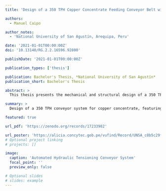 ```yaml
---
title: 'Design of a 350 TPH Copper Concentrate Feeding Conveyor Belt with Automated Hydraulic Tensioning System and Receiving Hopper'

authors:
  - Manuel Caipo

author_notes:
  - 'National University of San Agustín, Arequipa, Peru'

date: '2021-01-01T00:00:00Z'
doi: '10.13140/RG.2.2.16596.92800'

publishDate: '2021-01-01T00:00:00Z'

publication_types: ['thesis']

publication: Bachelor's Thesis, *National University of San Agustín*
publication_short: Bachelor's Thesis

abstract: >
  This thesis presents the mechanical and structural design of a 350 TPH copper concentrate feeding conveyor belt system, integrating an automated hydraulic tensioning mechanism and a receiving hopper. The design methodology adheres to standards such as the CEMA and AISC, addressing variability in design practices across the mining sector. Finite element analysis (FEA) was used for the mechanical evaluation of belt components and structural elements. A significant time reduction of up to 90% was achieved by employing design software tools. The hydraulic scheme developed enables horizontal and vertical tensioning and may serve as a generalized solution for different conveyor layouts. The analysis highlights critical design aspects such as internal friction angle, dynamic pressures on the hopper, fatigue stresses on pulleys, and appropriate sealing geometries. This work contributes to standardized, efficient, and robust conveyor system designs for mineral transport applications.

summary: >
  Design of a 350 TPH conveyor system for copper concentrate, featuring hydraulic tensioning, structural design via FEA, and standard-based validation.

featured: true

url_pdf: 'https://zenodo.org/records/17233982'

url_poster: 'https://alicia.concytec.gob.pe/vufind/Record/UNSA_c8b5c29fe0dbb14a4528d55f986f7ae1'
# Optional project linking
# projects: []

image:
  caption: 'Automated Hydraulic Tensioning Conveyor System'
  focal_point: ''
  preview_only: false

# Optional slides
# slides: example
---
```

